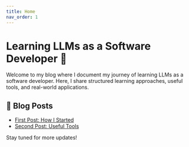 ```yaml
---
title: Home
nav_order: 1
---
```


# Learning LLMs as a Software Developer 🚀

Welcome to my blog where I document my journey of learning LLMs as a software developer. Here, I share structured learning approaches, useful tools, and real-world applications.

## 📖 Blog Posts

- [First Post: How I Started](docs/about.markdown)
- [Second Post: Useful Tools](posts/2024-03-23-second-post.md)

Stay tuned for more updates!